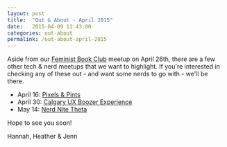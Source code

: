 ```yaml
---
layout: post
title:  "Out & About - April 2015"
date:   2015-04-09 11:43:00
categories: out-about
permalink: /out-about-april-2015
---
```

Aside from our [Feminist Book Club](http://www.meetup.com/NerdLab-YYC/events/219246313/) meetup on April 26th, there are a few other tech & nerd meetups that we want to highlight. If you're interested in checking any of these out -  and want some nerds to go with - we'll be there.

- April 16: [Pixels & Pints](http://www.meetup.com/pxandpints/events/220935538/)
- April 30: [Calgary UX Boozer Experience](http://www.meetup.com/CalgaryUX/events/221680304/)
- May 14: [Nerd Nite Theta](http://www.meetup.com/NerdNiteCalgary/events/221276984/)

Hope to see you soon!

Hannah, Heather & Jenn
